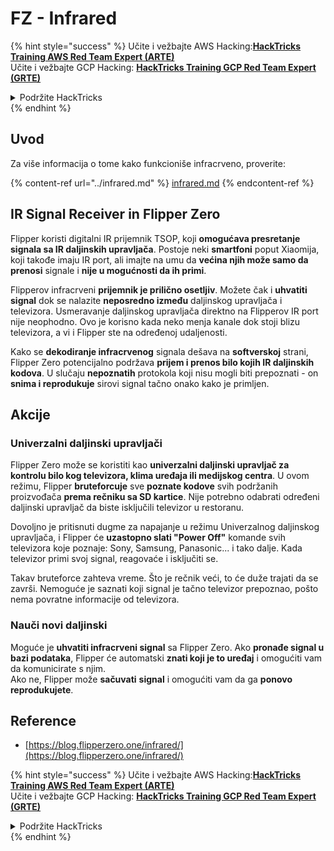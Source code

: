 # FZ - Infrared

{% hint style="success" %}
Učite i vežbajte AWS Hacking:<img src="/.gitbook/assets/arte.png" alt="" data-size="line">[**HackTricks Training AWS Red Team Expert (ARTE)**](https://training.hacktricks.xyz/courses/arte)<img src="/.gitbook/assets/arte.png" alt="" data-size="line">\
Učite i vežbajte GCP Hacking: <img src="/.gitbook/assets/grte.png" alt="" data-size="line">[**HackTricks Training GCP Red Team Expert (GRTE)**<img src="/.gitbook/assets/grte.png" alt="" data-size="line">](https://training.hacktricks.xyz/courses/grte)

<details>

<summary>Podržite HackTricks</summary>

* Proverite [**planove pretplate**](https://github.com/sponsors/carlospolop)!
* **Pridružite se** 💬 [**Discord grupi**](https://discord.gg/hRep4RUj7f) ili [**telegram grupi**](https://t.me/peass) ili **nas pratite na** **Twitteru** 🐦 [**@hacktricks\_live**](https://twitter.com/hacktricks\_live)**.**
* **Podelite hakerske trikove slanjem PR-ova na** [**HackTricks**](https://github.com/carlospolop/hacktricks) i [**HackTricks Cloud**](https://github.com/carlospolop/hacktricks-cloud) github repozitorijume.

</details>
{% endhint %}

## Uvod <a href="#ir-signal-receiver-in-flipper-zero" id="ir-signal-receiver-in-flipper-zero"></a>

Za više informacija o tome kako funkcioniše infracrveno, proverite:

{% content-ref url="../infrared.md" %}
[infrared.md](../infrared.md)
{% endcontent-ref %}

## IR Signal Receiver in Flipper Zero <a href="#ir-signal-receiver-in-flipper-zero" id="ir-signal-receiver-in-flipper-zero"></a>

Flipper koristi digitalni IR prijemnik TSOP, koji **omogućava presretanje signala sa IR daljinskih upravljača**. Postoje neki **smartfoni** poput Xiaomija, koji takođe imaju IR port, ali imajte na umu da **većina njih može samo da prenosi** signale i **nije u mogućnosti da ih primi**.

Flipperov infracrveni **prijemnik je prilično osetljiv**. Možete čak i **uhvatiti signal** dok se nalazite **neposredno između** daljinskog upravljača i televizora. Usmeravanje daljinskog upravljača direktno na Flipperov IR port nije neophodno. Ovo je korisno kada neko menja kanale dok stoji blizu televizora, a vi i Flipper ste na određenoj udaljenosti.

Kako se **dekodiranje infracrvenog** signala dešava na **softverskoj** strani, Flipper Zero potencijalno podržava **prijem i prenos bilo kojih IR daljinskih kodova**. U slučaju **nepoznatih** protokola koji nisu mogli biti prepoznati - on **snima i reprodukuje** sirovi signal tačno onako kako je primljen.

## Akcije

### Univerzalni daljinski upravljači

Flipper Zero može se koristiti kao **univerzalni daljinski upravljač za kontrolu bilo kog televizora, klima uređaja ili medijskog centra**. U ovom režimu, Flipper **bruteforcuje** sve **poznate kodove** svih podržanih proizvođača **prema rečniku sa SD kartice**. Nije potrebno odabrati određeni daljinski upravljač da biste isključili televizor u restoranu.

Dovoljno je pritisnuti dugme za napajanje u režimu Univerzalnog daljinskog upravljača, i Flipper će **uzastopno slati "Power Off"** komande svih televizora koje poznaje: Sony, Samsung, Panasonic... i tako dalje. Kada televizor primi svoj signal, reagovaće i isključiti se.

Takav bruteforce zahteva vreme. Što je rečnik veći, to će duže trajati da se završi. Nemoguće je saznati koji signal je tačno televizor prepoznao, pošto nema povratne informacije od televizora.

### Nauči novi daljinski

Moguće je **uhvatiti infracrveni signal** sa Flipper Zero. Ako **pronađe signal u bazi podataka**, Flipper će automatski **znati koji je to uređaj** i omogućiti vam da komunicirate s njim.\
Ako ne, Flipper može **sačuvati** **signal** i omogućiti vam da ga **ponovo reprodukujete**.

## Reference

* [https://blog.flipperzero.one/infrared/](https://blog.flipperzero.one/infrared/)

{% hint style="success" %}
Učite i vežbajte AWS Hacking:<img src="/.gitbook/assets/arte.png" alt="" data-size="line">[**HackTricks Training AWS Red Team Expert (ARTE)**](https://training.hacktricks.xyz/courses/arte)<img src="/.gitbook/assets/arte.png" alt="" data-size="line">\
Učite i vežbajte GCP Hacking: <img src="/.gitbook/assets/grte.png" alt="" data-size="line">[**HackTricks Training GCP Red Team Expert (GRTE)**<img src="/.gitbook/assets/grte.png" alt="" data-size="line">](https://training.hacktricks.xyz/courses/grte)

<details>

<summary>Podržite HackTricks</summary>

* Proverite [**planove pretplate**](https://github.com/sponsors/carlospolop)!
* **Pridružite se** 💬 [**Discord grupi**](https://discord.gg/hRep4RUj7f) ili [**telegram grupi**](https://t.me/peass) ili **nas pratite na** **Twitteru** 🐦 [**@hacktricks\_live**](https://twitter.com/hacktricks\_live)**.**
* **Podelite hakerske trikove slanjem PR-ova na** [**HackTricks**](https://github.com/carlospolop/hacktricks) i [**HackTricks Cloud**](https://github.com/carlospolop/hacktricks-cloud) github repozitorijume.

</details>
{% endhint %}
